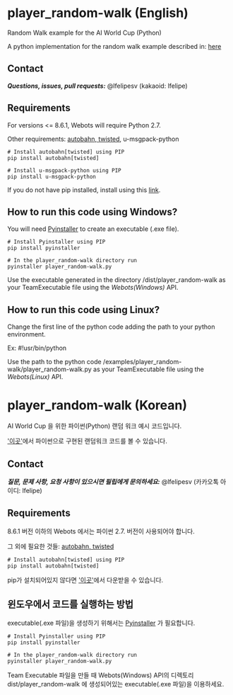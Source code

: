 # player_random-walk (English)
Random Walk example for the AI World Cup (Python)

A python implementation for the random walk example described in: [here](https://github.com/aiwc/examples/tree/master/random_walk)

## Contact

***Questions, issues, pull requests:*** @lfelipesv (kakaoid: lfelipe)

## Requirements

For versions <= 8.6.1, Webots will require Python 2.7.

Other requirements: [autobahn, twisted](http://autobahn.readthedocs.io/en/latest/installation.html), u-msgpack-python

```shell
# Install autobahn[twisted] using PIP
pip install autobahn[twisted]

# Install u-msgpack-python using PIP
pip install u-msgpack-python
```

If you do not have pip installed, install using this [link](https://pip.pypa.io/en/stable/installing/).

## How to run this code using Windows?

You will need [Pyinstaller](http://www.pyinstaller.org/) to create an executable (.exe file).

```shell
# Install Pyinstaller using PIP
pip install pyinstaller

# In the player_random-walk directory run
pyinstaller player_random-walk.py
```

Use the executable generated in the directory /dist/player_random-walk as your TeamExecutable file using the *Webots(Windows)* API.

## How to run this code using Linux?

Change the first line of the python code adding the path to your python environment.

Ex: #!usr/bin/python

Use the path to the python code /examples/player_random-walk/player_random-walk.py as your TeamExecutable file using the *Webots(Linux)* API.

# player_random-walk (Korean)

AI World Cup 을 위한 파이썬(Python) 랜덤 워크 예시 코드입니다.

['이곳'](https://github.com/aiwc/examples/tree/master/random_walk)에서 파이썬으로 구현된 랜덤워크 코드를 볼 수 있습니다.

## Contact

***질문, 문제 사항, 요청 사항이 있으시면 필립에게 문의하세요:*** @lfelipesv (카카오톡 아이디: lfelipe)

## Requirements

8.6.1 버전 이하의 Webots 에서는 파이썬 2.7. 버전이 사용되어야 합니다.

그 외에 필요한 것들: [autobahn, twisted](http://autobahn.readthedocs.io/en/latest/installation.html)

```shell
# Install autobahn[twisted] using PIP
pip install autobahn[twisted]
```

pip가 설치되어있지 않다면 ['이곳'](https://pip.pypa.io/en/stable/installing/)에서 다운받을 수 있습니다.

## 윈도우에서 코드를 실행하는 방법

executable(.exe 파일)을 생성하기 위해서는 [Pyinstaller](http://www.pyinstaller.org/) 가 필요합니다.

```shell
# Install Pyinstaller using PIP
pip install pyinstaller

# In the player_random-walk directory run
pyinstaller player_random-walk.py
```

Team Executable 파일을 만들 때 Webots(Windows) API의 디렉토리dist/player_random-walk 에 생성되어있는 executable(.exe 파일)을 이용하세요.
